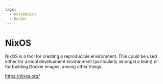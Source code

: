 ```yaml
---
tags:
  - Automation
  - Docker
---
```

# NixOS

NixOS is a tool for creating a reproducible environment. This could be used
either for a local development environment (particularly amongst a team) or for
building Docker images, among other things.

https://nixos.org/
